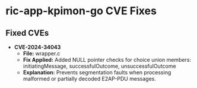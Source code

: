 # ric-app-kpimon-go CVE Fixes

## Fixed CVEs

- **CVE-2024-34043**
  - **File:** wrapper.c
  - **Fix Applied:** Added NULL pointer checks for choice union members: initiatingMessage, successfulOutcome, unsuccessfulOutcome
  - **Explanation:** Prevents segmentation faults when processing malformed or partially decoded E2AP-PDU messages.
